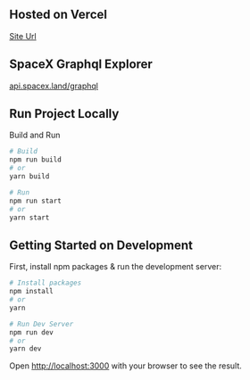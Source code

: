 ## Hosted on Vercel 
[Site Url](https://explore-spacex-graphql.vercel.app/)

## SpaceX Graphql Explorer
[api.spacex.land/graphql](https://api.spacex.land/graphql/)

## Run Project Locally
Build and Run
```bash
# Build
npm run build
# or
yarn build

# Run
npm run start
# or 
yarn start
```
## Getting Started on Development

First, install npm packages & run the development server:

```bash
# Install packages
npm install
# or 
yarn

# Run Dev Server
npm run dev
# or
yarn dev
```

Open [http://localhost:3000](http://localhost:3000) with your browser to see the result.

